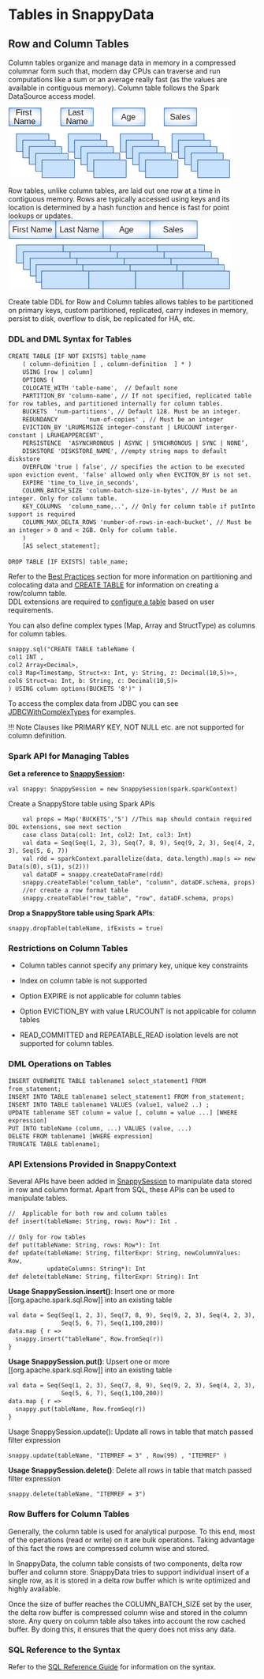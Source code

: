 
# Tables in SnappyData
## Row and Column Tables
Column tables organize and manage data in memory in a compressed columnar form such that, modern day CPUs can traverse and run computations like a sum or an average really fast (as the values are available in contiguous memory). Column table follows the Spark DataSource access model.

![Column Table](../Images/column_table.png)

Row tables, unlike column tables, are laid out one row at a time in contiguous memory. Rows are typically accessed using keys and its location is determined by a hash function and hence is fast for point lookups or updates.
![Column Table](../Images/row_table.png)

Create table DDL for Row and Column tables allows tables to be partitioned on primary keys, custom partitioned, replicated, carry indexes in memory, persist to disk, overflow to disk, be replicated for HA, etc.

### DDL and DML Syntax for Tables
```pre
CREATE TABLE [IF NOT EXISTS] table_name 
    ( column-definition	[ , column-definition  ] * )	
    USING [row | column]
    OPTIONS (
    COLOCATE_WITH 'table-name',  // Default none
    PARTITION_BY 'column-name', // If not specified, replicated table for row tables, and partitioned internally for column tables.
    BUCKETS  'num-partitions', // Default 128. Must be an integer.
    REDUNDANCY        'num-of-copies' , // Must be an integer
    EVICTION_BY 'LRUMEMSIZE integer-constant | LRUCOUNT interger-constant | LRUHEAPPERCENT',
    PERSISTENCE  'ASYNCHRONOUS | ASYNC | SYNCHRONOUS | SYNC | NONE’,
    DISKSTORE 'DISKSTORE_NAME', //empty string maps to default diskstore
    OVERFLOW 'true | false', // specifies the action to be executed upon eviction event, 'false' allowed only when EVCITON_BY is not set.
    EXPIRE 'time_to_live_in_seconds',
    COLUMN_BATCH_SIZE 'column-batch-size-in-bytes', // Must be an integer. Only for column table.
	KEY_COLUMNS  'column_name,..', // Only for column table if putInto support is required
    COLUMN_MAX_DELTA_ROWS 'number-of-rows-in-each-bucket', // Must be an integer > 0 and < 2GB. Only for column table.
	)
	[AS select_statement];

DROP TABLE [IF EXISTS] table_name;
```

Refer to the [Best Practices](../best_practices/design_schema.md) section for more information on partitioning and colocating data and [CREATE TABLE](../reference/sql_reference/create-table.md) for information on creating a row/column table.</br>
DDL extensions are required to [configure a table](../reference/sql_reference/create-table.md#ddl) based on user requirements. 

You can also define complex types (Map, Array and StructType) as columns for column tables. 

```pre
snappy.sql("CREATE TABLE tableName (
col1 INT , 
col2 Array<Decimal>, 
col3 Map<Timestamp, Struct<x: Int, y: String, z: Decimal(10,5)>>, 
col6 Struct<a: Int, b: String, c: Decimal(10,5)>
) USING column options(BUCKETS '8')" )
```

To access the complex data from JDBC you can see [JDBCWithComplexTypes](https://github.com/SnappyDataInc/snappydata/blob/master/examples/src/main/scala/org/apache/spark/examples/snappydata/JDBCWithComplexTypes.scala) for examples.

!!! Note 
	Clauses like PRIMARY KEY, NOT NULL etc. are not supported for column definition.

### Spark API for Managing Tables

**Get a reference to [SnappySession](http://snappydatainc.github.io/snappydata/apidocs/#org.apache.spark.sql.SnappySession):**

    val snappy: SnappySession = new SnappySession(spark.sparkContext)

Create a SnappyStore table using Spark APIs

```pre
    val props = Map('BUCKETS','5') //This map should contain required DDL extensions, see next section
    case class Data(col1: Int, col2: Int, col3: Int)
    val data = Seq(Seq(1, 2, 3), Seq(7, 8, 9), Seq(9, 2, 3), Seq(4, 2, 3), Seq(5, 6, 7))
    val rdd = sparkContext.parallelize(data, data.length).map(s => new Data(s(0), s(1), s(2)))
    val dataDF = snappy.createDataFrame(rdd)
    snappy.createTable("column_table", "column", dataDF.schema, props)
    //or create a row format table
    snappy.createTable("row_table", "row", dataDF.schema, props)
```
**Drop a SnappyStore table using Spark APIs**:

    snappy.dropTable(tableName, ifExists = true)
    

### Restrictions on Column Tables

* Column tables cannot specify any primary key, unique key constraints

* Index on column table is not supported

* Option EXPIRE is not applicable for column tables

* Option EVICTION_BY with value LRUCOUNT is not applicable for column tables

* READ_COMMITTED and REPEATABLE_READ isolation levels are not supported for column tables.


### DML Operations on Tables

```pre
INSERT OVERWRITE TABLE tablename1 select_statement1 FROM from_statement;
INSERT INTO TABLE tablename1 select_statement1 FROM from_statement;
INSERT INTO TABLE tablename1 VALUES (value1, value2 ..) ;
UPDATE tablename SET column = value [, column = value ...] [WHERE expression]
PUT INTO tableName (column, ...) VALUES (value, ...)
DELETE FROM tablename1 [WHERE expression]
TRUNCATE TABLE tablename1;
```

### API Extensions Provided in SnappyContext
Several APIs have been added in [SnappySession](http://snappydatainc.github.io/snappydata/apidocs/#org.apache.spark.sql.SnappySession) to manipulate data stored in row and column format. Apart from SQL, these APIs can be used to manipulate tables.

```pre
//  Applicable for both row and column tables
def insert(tableName: String, rows: Row*): Int .

// Only for row tables
def put(tableName: String, rows: Row*): Int
def update(tableName: String, filterExpr: String, newColumnValues: Row, 
           updateColumns: String*): Int
def delete(tableName: String, filterExpr: String): Int
```

**Usage SnappySession.insert()**: Insert one or more [[org.apache.spark.sql.Row]] into an existing table

```pre
val data = Seq(Seq(1, 2, 3), Seq(7, 8, 9), Seq(9, 2, 3), Seq(4, 2, 3),
               Seq(5, 6, 7), Seq(1,100,200))
data.map { r =>
  snappy.insert("tableName", Row.fromSeq(r))
}
```

**Usage SnappySession.put()**: Upsert one or more [[org.apache.spark.sql.Row]] into an existing table

```pre
val data = Seq(Seq(1, 2, 3), Seq(7, 8, 9), Seq(9, 2, 3), Seq(4, 2, 3),
               Seq(5, 6, 7), Seq(1,100,200))
data.map { r =>
  snappy.put(tableName, Row.fromSeq(r))
}
```

Usage SnappySession.update(): Update all rows in table that match passed filter expression

```pre
snappy.update(tableName, "ITEMREF = 3" , Row(99) , "ITEMREF" )
```


**Usage SnappySession.delete()**: Delete all rows in table that match passed filter expression

```pre
snappy.delete(tableName, "ITEMREF = 3")
```

### Row Buffers for Column Tables

Generally, the column table is used for analytical purpose. To this end, most of the operations (read or write) on it are bulk operations. Taking advantage of this fact the rows are compressed column wise and stored.

In SnappyData, the column table consists of two components, delta row buffer and column store. SnappyData tries to support individual insert of a single row, as it is stored in a delta row buffer which is write optimized and highly available.

Once the size of buffer reaches the COLUMN_BATCH_SIZE set by the user, the delta row buffer is compressed column wise and stored in the column store.
Any query on column table also takes into account the row cached buffer. By doing this, it ensures that the query does not miss any data.

### SQL Reference to the Syntax

Refer to the [SQL Reference Guide](../sql_reference.md) for information on the syntax.

